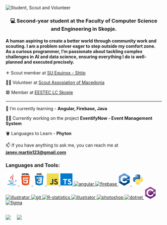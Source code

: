 ![Student, Scout and Volunteer](https://github.com/MartinJanev/MartinJanev/blob/main/banner.png)

<h3 align="center">💻 Second-year student at the Faculty of Computer Science and Engineering in Skopje.</h3>
<h4>A human aspiring to create a better world through community work and scouting. I am a problem solver eager to step outside my comfort zone. As a curious programmer, I’m passionate about tackling complex challenges in AI and data science, ensuring everything I do is well-planned and executed precisely.
</h4>

  <p>⚜️ Scout member at <a href="https://www.ekvinoks.mk"> SU Equinox - Shtip</a></p>
  <p>👨🏼 Volunteer at  <a href="https://scout.org.mk/">Scout Assosiation of Macedonia</a></p>
  <p>🟥 Member at  <a href="https://eestec.mk/">EESTEC LC Skopje</a></p>

---

🌱 I’m currently learning - **Angular, Firebase, Java**

👷‍♂️ Currently working on the project **EventifyNow - Event Management System**

🪣 Languages to Learn - **Phyton**

📫 If you have anything to ask me, you can reach me at **janev.martin123@gmail.com**

<h3 align="left">Languages and Tools:</h3>
<p align="left"> 
<a href="https://www.java.com" target="_blank" rel="noreferrer"> <img src="https://raw.githubusercontent.com/devicons/devicon/master/icons/java/java-original.svg" alt="java" width="40" height="40"/> </a>  
<a href="https://www.w3.org/html/" target="_blank" rel="noreferrer"> <img src="https://raw.githubusercontent.com/devicons/devicon/master/icons/html5/html5-original-wordmark.svg" alt="html5" width="40" height="40"/> </a> 
<a href="https://www.w3schools.com/css/" target="_blank" rel="noreferrer"> <img src="https://raw.githubusercontent.com/devicons/devicon/master/icons/css3/css3-original-wordmark.svg" alt="css3" width="40" height="40"/> </a>
<a href="https://developer.mozilla.org/en-US/docs/Web/JavaScript" target="_blank" rel="noreferrer"> <img src="https://raw.githubusercontent.com/devicons/devicon/master/icons/javascript/javascript-original.svg" alt="javascript" width="40" height="40"/> </a>
<a href="https://www.typescriptlang.org/" target="_blank" rel="noreferrer"> <img src="https://raw.githubusercontent.com/devicons/devicon/master/icons/typescript/typescript-original.svg" alt="typescript" width="40" height="40"/> </a> 
<a href="https://angular.dev/" target="_blank" rel="noreferrer"> <img src="https://loiane.gallerycdn.vsassets.io/extensions/loiane/angular-extension-pack/1.1.2/1711831506184/Microsoft.VisualStudio.Services.Icons.Default" alt="angular" width="40" height="40"/> </a> 
<a href="https://firebase.google.com/" target="_blank" rel="noreferrer"> <img src="https://miro.medium.com/v2/resize:fit:300/1*R4c8lHBHuH5qyqOtZb3h-w.png" alt="firebase" width="40" height="40"/> </a>
<a href="https://www.w3schools.com/cpp/" target="_blank" rel="noreferrer"> <img src="https://raw.githubusercontent.com/devicons/devicon/master/icons/cplusplus/cplusplus-original.svg" alt="cplusplus" width="40" height="40"/> </a> 
<a href="https://www.python.org" target="_blank" rel="noreferrer"> <img src="https://raw.githubusercontent.com/devicons/devicon/master/icons/python/python-original.svg" alt="python" width="40" height="40"/> </a>
<a href="https://unity.com"  target="_blank" rel="noreferrer"> <img src="https://cdn.sanity.io/images/fuvbjjlp/production/36cbc8ae92c7711afb9ab1ec9f7174863f4d7c19-22x24.svg" alt="illustrator" width="40" height="40"/> </a>
<a href="https://git-scm.com/" target="_blank" rel="noreferrer"> <img src="https://www.vectorlogo.zone/logos/git-scm/git-scm-icon.svg" alt="git" width="40" height="40"/> </a> 
<a href="https://www.r-project.org/" target="_blank" rel="noreferrer"><img src="https://www.r-project.org/Rlogo.png" alt="R-statistics" width="40" height="40"/> </a>
<a href="https://www.adobe.com/in/products/illustrator.html" target="_blank" rel="noreferrer"> <img src="https://www.vectorlogo.zone/logos/adobe_illustrator/adobe_illustrator-icon.svg" alt="illustrator" width="40" height="40"/> </a> 
<a href="https://www.photoshop.com/en" target="_blank" rel="noreferrer"> <img src="https://www.adobe.com/content/dam/acom/one-console/icons_rebrand/ps_appicon.svg" alt="photoshop" width="40" height="40"/> </a>
<a href="https://dotnet.microsoft.com/" target="_blank" rel="noreferrer"> <img src="https://upload.wikimedia.org/wikipedia/commons/thumb/7/7d/Microsoft_.NET_logo.svg/456px-Microsoft_.NET_logo.svg.png" alt="dotnet" width="40" height="40"/> </a>
<a href="https://www.w3schools.com/cs/" target="_blank" rel="noreferrer"> <img src="https://raw.githubusercontent.com/devicons/devicon/master/icons/csharp/csharp-original.svg" alt="csharp" width="40" height="40"/> </a>
<a href="https://www.figma.com/" target="_blank" rel="noreferrer"> <img src="https://www.vectorlogo.zone/logos/figma/figma-icon.svg" alt="figma" width="40" height="40"/> </a> 
</p>
<br>

<div class='container'>
<img style="height: auto; width: 34%;" class="img" src="https://github-readme-stats.vercel.app/api/top-langs/?username=martinjanev&size_weight=0&count_weight=1&show_icons=true&locale=en&include_all_commits=true&theme=merko&langs_count=9&layout=compact&hide=cmake,shaderlab,hlsl,makefile" />
&nbsp;
&nbsp;
<img style="height: auto; width: 55%;" class="img" src="https://github-readme-streak-stats.herokuapp.com/?user=martinjanev&show_icons=true&locale=en&include_all_commits=true&theme=merko" />
</div>
